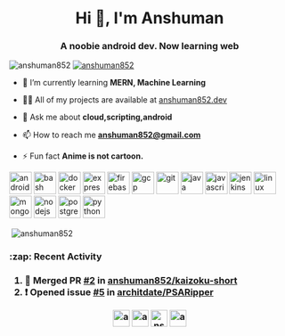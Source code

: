 <h1 align="center">Hi 👋, I'm Anshuman</h1>
<h3 align="center">A noobie android dev. Now learning web</h3>

<p align="left"> <img src="https://komarev.com/ghpvc/?username=anshuman852" alt="anshuman852" /> <a href="https://twitter.com/intent/user?screen_name=anshuman852"><img src="https://img.shields.io/twitter/follow/anshuman852?style=social" alt="anshuman852"></a> </p> 

- 🌱 I’m currently learning **MERN, Machine Learning**

- 👨‍💻 All of my projects are available at [anshuman852.dev](https://anshuman852.dev)

- 💬 Ask me about **cloud,scripting,android**

- 📫 How to reach me **anshuman852@gmail.com**

- ⚡ Fun fact **Anime is not cartoon.**

<p align="left"><img src="https://devicons.github.io/devicon/devicon.git/icons/android/android-original-wordmark.svg" alt="android" width="40" height="40"/> <img src="https://www.vectorlogo.zone/logos/gnu_bash/gnu_bash-icon.svg" alt="bash" width="40" height="40"/> <img src="https://devicons.github.io/devicon/devicon.git/icons/docker/docker-original-wordmark.svg" alt="docker" width="40" height="40"/> <img src="https://devicons.github.io/devicon/devicon.git/icons/express/express-original-wordmark.svg" alt="express" width="40" height="40"/> <img src="https://www.vectorlogo.zone/logos/firebase/firebase-icon.svg" alt="firebase" width="40" height="40"/> <img src="https://www.vectorlogo.zone/logos/google_cloud/google_cloud-icon.svg" alt="gcp" width="40" height="40"/> <img src="https://www.vectorlogo.zone/logos/git-scm/git-scm-icon.svg" alt="git" width="40" height="40"/> <img src="https://devicons.github.io/devicon/devicon.git/icons/java/java-original-wordmark.svg" alt="java" width="40" height="40"/> <img src="https://devicons.github.io/devicon/devicon.git/icons/javascript/javascript-original.svg" alt="javascript" width="40" height="40"/> <img src="https://www.vectorlogo.zone/logos/jenkins/jenkins-icon.svg" alt="jenkins" width="40" height="40"/> <img src="https://devicons.github.io/devicon/devicon.git/icons/linux/linux-original.svg" alt="linux" width="40" height="40"/> <img src="https://devicons.github.io/devicon/devicon.git/icons/mongodb/mongodb-original-wordmark.svg" alt="mongodb" width="40" height="40"/> <img src="https://devicons.github.io/devicon/devicon.git/icons/nodejs/nodejs-original-wordmark.svg" alt="nodejs" width="40" height="40"/> <img src="https://devicons.github.io/devicon/devicon.git/icons/postgresql/postgresql-original-wordmark.svg" alt="postgresql" width="40" height="40"/> <img src="https://devicons.github.io/devicon/devicon.git/icons/python/python-original.svg" alt="python" width="40" height="40"/></p><p>&nbsp;<img align="center" src="https://github-readme-stats.vercel.app/api?username=anshuman852&show_icons=true" alt="anshuman852" /></p>
<h3> :zap: Recent Activity <h3>

<!--START_SECTION:activity-->
1. 🎉 Merged PR [#2](https://github.com//anshuman852/kaizoku-short/pull/2) in [anshuman852/kaizoku-short](https://github.com//anshuman852/kaizoku-short)
2. ❗️ Opened issue [#5](https://github.com//architdate/PSARipper/issues/5) in [architdate/PSARipper](https://github.com//architdate/PSARipper)
<!--END_SECTION:activity-->

<p align="center">
<a href="https://codepen.io/anshuman852" target="blank"><img align="center" src="https://cdn.jsdelivr.net/npm/simple-icons@3.0.1/icons/codepen.svg" alt="anshuman852" height="30" width="30" /></a>
<a href="https://twitter.com/anshuman852" target="blank"><img align="center" src="https://cdn.jsdelivr.net/npm/simple-icons@3.0.1/icons/twitter.svg" alt="anshuman852" height="30" width="30" /></a>
<a href="https://fb.com/nshuman852" target="blank"><img align="center" src="https://cdn.jsdelivr.net/npm/simple-icons@3.0.1/icons/facebook.svg" alt="nshuman852" height="30" width="30" /></a>
<a href="https://instagram.com/anshuman852" target="blank"><img align="center" src="https://cdn.jsdelivr.net/npm/simple-icons@3.0.1/icons/instagram.svg" alt="anshuman852" height="30" width="30" /></a>
</p>
